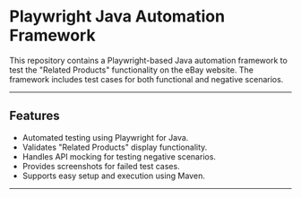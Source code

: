 # Playwright Java Automation Framework

This repository contains a Playwright-based Java automation framework to test the "Related Products" functionality on the eBay website. The framework includes test cases for both functional and negative scenarios.

---

## **Features**
- Automated testing using Playwright for Java.
- Validates "Related Products" display functionality.
- Handles API mocking for testing negative scenarios.
- Provides screenshots for failed test cases.
- Supports easy setup and execution using Maven.

---


